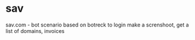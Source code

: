 # sav
sav.com  - bot scenario based on botreck to login make a screnshoot, get a list of domains, invoices 
